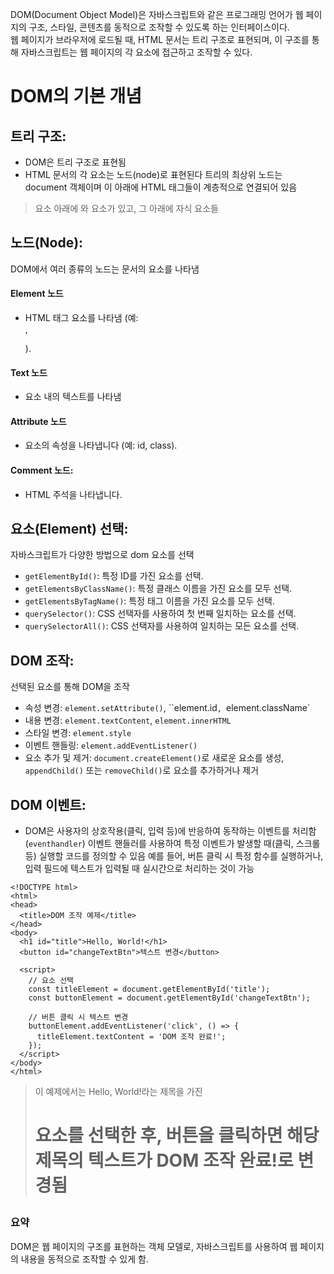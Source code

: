 
DOM(Document Object Model)은 자바스크립트와 같은 프로그래밍 언어가 웹 페이지의 구조, 스타일, 콘텐츠를 동적으로 조작할 수 있도록 하는 인터페이스이다. 
<br>웹 페이지가 브라우저에 로드될 때, HTML 문서는 트리 구조로 표현되며, 이 구조를 통해 자바스크립트는 웹 페이지의 각 요소에 접근하고 조작할 수 있다.

# DOM의 기본 개념

## 트리 구조:
- DOM은 트리 구조로 표현됨
- HTML 문서의 각 요소는 노드(node)로 표현된다
트리의 최상위 노드는 document 객체이며 이 아래에 HTML 태그들이 계층적으로 연결되어 있음

>  <html> 요소 아래에 <body>와 <head> 요소가 있고, 그 아래에 자식 요소들 

## 노드(Node):

DOM에서 여러 종류의 노드는 문서의 요소를 나타냄
#### Element 노드
- HTML 태그 요소를 나타냄 (예: <div>, <p>).
#### Text 노드
- 요소 내의 텍스트를 나타냄
#### Attribute 노드
- 요소의 속성을 나타냅니다 (예: id, class).
#### Comment 노드: 
- HTML 주석을 나타냅니다.

## 요소(Element) 선택:

자바스크립트가 다양한 방법으로 dom 요소를 선택
- `getElementById()`: 특정 ID를 가진 요소를 선택.
- `getElementsByClassName()`: 특정 클래스 이름을 가진 요소를 모두 선택.
- `getElementsByTagName()`: 특정 태그 이름을 가진 요소를 모두 선택.
- `querySelector()`: CSS 선택자를 사용하여 첫 번째 일치하는 요소를 선택.
- `querySelectorAll()`: CSS 선택자를 사용하여 일치하는 모든 요소를 선택.

## DOM 조작:

선택된 요소를 통해 DOM을 조작

- 속성 변경: `element.setAttribute()`, ``element.id`, `element.className` 
- 내용 변경: `element.textContent`, `element.innerHTML`
- 스타일 변경: `element.style`
- 이벤트 핸들링: `element.addEventListener()`
- 요소 추가 및 제거: `document.createElement()`로 새로운 요소를 생성, `appendChild()` 또는 `removeChild()`로 요소를 추가하거나 제거

## DOM 이벤트:
- DOM은 사용자의 상호작용(클릭, 입력 등)에 반응하여 동작하는 이벤트를 처리함 (`eventhandler`)
이벤트 핸들러를 사용하여 특정 이벤트가 발생할 때(클릭, 스크롤 등) 실행할 코드를 정의할 수 있음
예를 들어, 버튼 클릭 시 특정 함수를 실행하거나, 입력 필드에 텍스트가 입력될 때 실시간으로 처리하는 것이 가능


```
<!DOCTYPE html>
<html>
<head>
  <title>DOM 조작 예제</title>
</head>
<body>
  <h1 id="title">Hello, World!</h1>
  <button id="changeTextBtn">텍스트 변경</button>

  <script>
    // 요소 선택
    const titleElement = document.getElementById('title');
    const buttonElement = document.getElementById('changeTextBtn');

    // 버튼 클릭 시 텍스트 변경
    buttonElement.addEventListener('click', () => {
      titleElement.textContent = 'DOM 조작 완료!';
    });
  </script>
</body>
</html>
```

> 이 예제에서는 Hello, World!라는 제목을 가진 <h1> 요소를 선택한 후, 버튼을 클릭하면 해당 제목의 텍스트가 DOM 조작 완료!로 변경됨

### 요약 

DOM은 웹 페이지의 구조를 표현하는 객체 모델로, 자바스크립트를 사용하여 웹 페이지의 내용을 동적으로 조작할 수 있게 함. 








